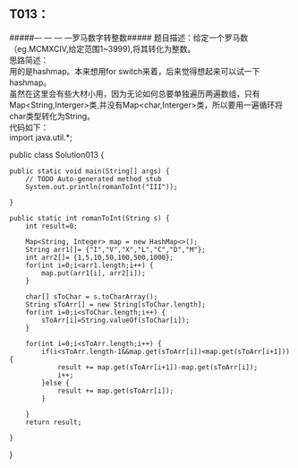 ## T013： ##
#####— — — —罗马数字转整数#####
题目描述：给定一个罗马数（eg.MCMXCIV,给定范围1~3999),将其转化为整数。  
思路简述：   
用的是hashmap。本来想用for switch来着，后来觉得想起来可以试一下hashmap。           
虽然在这里会有些大材小用，因为无论如何总要单独遍历两遍数组，只有Map<String,Interger>类,并没有Map<char,Interger>类，所以要用一遍循环将char类型转化为String。    
代码如下：    
import java.util.*;

public class Solution013 {

	public static void main(String[] args) {
		// TODO Auto-generated method stub
		System.out.println(romanToInt("III"));

	}

    public static int romanToInt(String s) {
    	int result=0;
    	
    	Map<String, Integer> map = new HashMap<>();
    	String arr1[]= {"I","V","X","L","C","D","M"};
    	int arr2[]= {1,5,10,50,100,500,1000};
    	for(int i=0;i<arr1.length;i++) {
    		map.put(arr1[i], arr2[i]);
    	}
    	
    	char[] sToChar = s.toCharArray();
    	String sToArr[] = new String[sToChar.length];
    	for(int i=0;i<sToChar.length;i++) {
    		sToArr[i]=String.valueOf(sToChar[i]);
    	}
    	
    	for(int i=0;i<sToArr.length;i++) {
    		if(i<sToArr.length-1&&map.get(sToArr[i])<map.get(sToArr[i+1])) {
    			result += map.get(sToArr[i+1])-map.get(sToArr[i]);
    			i++;
    		}else {
    			result += map.get(sToArr[i]);
    		}
    			
    	}
    	return result;
    	
    }
}

